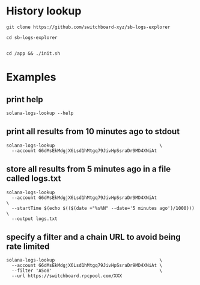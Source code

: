 # History lookup

```shell
git clone https://github.com/switchboard-xyz/sb-logs-explorer

cd sb-logs-explorer


cd /app && ./init.sh
```

# Examples

## print help
```shell
solana-logs-lookup --help
```

## print all results from 10 minutes ago to stdout
```shell
solana-logs-lookup                                       \
  --account G6dMsEkMdgjX6Lsd1hMtgq79JivHpSsraDr9MD4XNiAt
```

## store all results from 5 minutes ago in a file called logs.txt
```shell
solana-logs-lookup
  --account G6dMsEkMdgjX6Lsd1hMtgq79JivHpSsraDr9MD4XNiAt                \
  --startTime $(echo $(($(date +"%s%N" --date='5 minutes ago')/1000)))  \
  --output logs.txt
```

## specify a filter and a chain URL to avoid being rate limited
```shell
solana-logs-lookup                                       \
  --account G6dMsEkMdgjX6Lsd1hMtgq79JivHpSsraDr9MD4XNiAt \
  --filter 'A5o8'                                        \
  --url https://switchboard.rpcpool.com/XXX
```
